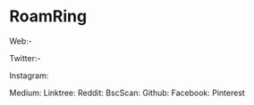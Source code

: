 # RoamRing #

Web:-

Twitter:-

Instagram:

Medium:
Linktree:
Reddit:
BscScan:
Github:
Facebook:
Pinterest
